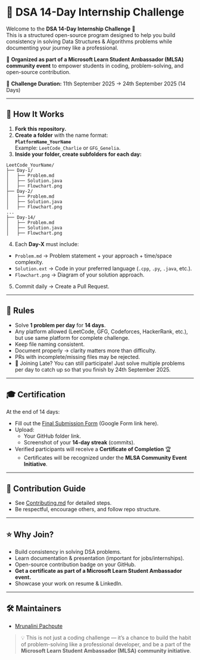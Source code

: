# 📘 DSA 14-Day Internship Challenge

Welcome to the **DSA 14-Day Internship Challenge** 🎉  
This is a structured open-source program designed to help you build consistency in solving Data Structures & Algorithms problems while documenting your journey like a professional.  

🚀 **Organized as part of a Microsoft Learn Student Ambassador (MLSA) community event** to empower students in coding, problem-solving, and open-source contribution.  

📅 **Challenge Duration:** 11th September 2025 → 24th September 2025 (14 Days)

---

## 🚀 How It Works
1. **Fork this repository.**  
2. **Create a folder** with the name format:  
   **`PlatformName_YourName`**  
   Example: `LeetCode_Charlie` or `GFG_Genelia`.  
3. **Inside your folder, create subfolders for each day:**  

```text
LeetCode_YourName/
├── Day-1/
│   ├── Problem.md
│   ├── Solution.java
│   ├── Flowchart.png
├── Day-2/
│   ├── Problem.md
│   ├── Solution.java
│   ├── Flowchart.png
...
├── Day-14/
│   ├── Problem.md
│   ├── Solution.java
│   ├── Flowchart.png
```

4. Each **Day-X** must include:  
- `Problem.md` → Problem statement + your approach + time/space complexity.  
- `Solution.ext` → Code in your preferred language (`.cpp`, `.py`, `.java`, etc.).  
- `Flowchart.png` → Diagram of your solution approach.  

5. Commit daily → Create a Pull Request.  

---

## 📝 Rules
- Solve **1 problem per day** for **14 days**.  
- Any platform allowed (LeetCode, GFG, Codeforces, HackerRank, etc.), but use same platform for complete challenge.
- Keep file naming consistent.  
- Document properly → clarity matters more than difficulty.  
- PRs with incomplete/missing files may be rejected.
- 🚨 Joining Late? You can still participate! Just solve multiple problems per day to catch up so that you finish by 24th September 2025.

---

## 🎓 Certification
At the end of 14 days:  
- Fill out the [Final Submission Form](https://forms.gle/w5hcU2pxumURWoSt8) (Google Form link here).  
- Upload:  
  - Your GitHub folder link.  
  - Screenshot of your **14-day streak** (commits).  
- Verified participants will receive a **Certificate of Completion** 🏆  
  - Certificates will be recognized under the **MLSA Community Event Initiative**.  

---

## 🤝 Contribution Guide
- See [Contributing.md](Contributing.md) for detailed steps.  
- Be respectful, encourage others, and follow repo structure.  

---

## ⭐ Why Join?
- Build consistency in solving DSA problems.  
- Learn documentation & presentation (important for jobs/internships).  
- Open-source contribution badge on your GitHub.  
- **Get a certificate as part of a Microsoft Learn Student Ambassador event.**  
- Showcase your work on resume & LinkedIn.  

---

## 🛠 Maintainers
- [Mrunalini Pachpute](https://github.com/yourusername)  

> 💡 This is not just a coding challenge — it’s a chance to build the habit of problem-solving like a professional developer, and be a part of the **Microsoft Learn Student Ambassador (MLSA) community initiative**.
